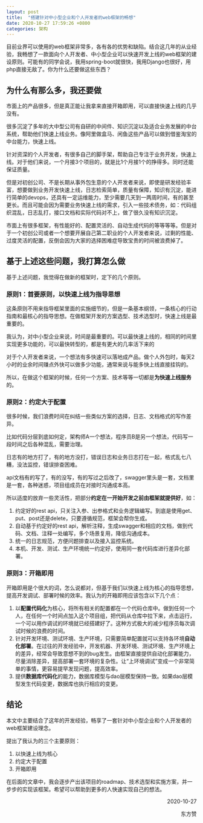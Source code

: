 ```yaml
---
layout: post
title:  "搭建针对中小型企业和个人开发者的web框架的畅想"
date: 2020-10-27 17:59:26 +0800
categories: 架构
---
```

目前业界可以使用的web框架非常多，各有各的优势和缺陷。结合这几年的从业经验，我畅想了一款面向个人开发者、中小型企业可以快速开发上线的web框架的建设原则。可能有的同学会说，我用spring-boot就很快，我用Django也很好，用php直接无敌了。你为什么还要做这些东西？

## 为什么有那么多，我还要做
市面上的产品很多，但是真正能让我拿来直接开箱即用，可以直接快速上线的几乎没有。

很多沉淀了多年的大中型公司有自研的中间件、知识沉淀以及适合业务发展的中台系统，帮助他们快速上线业务。像阿里做盒马、闲鱼这些产品可以做到借鉴淘宝的中台能力，快速上线。

针对资深的个人开发者，有很多自己的脚手架，帮助自己专注于业务开发，快速上线。对于他们来说，一个月接3个项目的，就是比1个月接1个的挣得多。同时还能保证质量。

但是对初创公司、不是长期从事外包生意的个人开发者来说，即使是研发经验丰富，想要做到业务开发快速上线，日志检索简单，质量有保障，知识有沉淀，能进行简单的devops，还具有一定运维能力，至少需要几天到一两周时间，有的甚至更长。而且可能会因为需要业务快速上线的需求，引入一些技术债务，如：代码组织混乱，日志乱打，接口文档和实际代码对不上，做了很久没有知识沉淀。

市面上有很多框架，有性能好的、配置灵活的、自动生成代码的等等等等。但是对于一个初创公司或者一个想要开展自己第二职业的个人开发者来说，过剩的性能、过度灵活的配置，反倒会因为大家的选择困难症导致宝贵的时间被浪费掉了。
## 基于上述这些问题，我打算怎么做
基于上述问题，我觉得在做新的框架时，定下的几个原则。
### 原则1：首要原则，以快速上线为指导思想
这条原则不用来指导框架里面的实施细节的，但是一条基本纲领，一条核心的行动指南和最核心的指导思想。在做框架开发的方案选型、技术选型时，快速上线是最重要的。

我认为，对中小型企业来说，时间是最重要的。可以最快速上线的，相同的时间里实现更多功能的，可以最快转型的，都是有更大的几率活下来的

对于个人开发者来说，一个想法有多快速可以落地成产品。做个人外包时，每天2小时的业余时间赚点外快可以做多少功能，通常来说与能多快上线直接挂钩的。

所以，在做这个框架的时候，任何一个方案、技术等等一切都是**为快速上线服务**的。

### 原则2：约定大于配置
很多时候，我们浪费时间在纠结一些类似方案的选择，日志、文档格式的写作差异。

比如代码分层到底如何定，架构师A一个想法，程序员B是另一个想法，代码写一段时间之后各种混乱，需要治理。

日志有的地方打了，有的地方没打，错误日志和业务日志打在一起，格式乱七八糟，没法监控，错误排查困难。

api文档有的写了，有的没写，有的写过之后改了，swagger里头是一套，文档里是一套，各种迷惑，项目组成员在对接时沟通成本高。

所以适度的放弃一些灵活性，把部分**约定在一开始开发之前由框架就提供好**，如：
1. 约定好的rest api，只关注入参、出参格式和业务逻辑编写。到底是使用get、put、post还是delete，只要遵循规范，框架会帮你生成。
2. 自动基于约定好的rest api，解析注释，生成swagger和相应的文档，做到代码、文档、注释一处编写，多个场景复用，降低沟通成本。
3. 统一的日志规范，方便问题排查以及接入监控系统。
4. 本机、开发、测试、生产环境统一约定好，使用同一套代码库进行差异化部署。

### 原则3：开箱即用
开箱即用是个很大的词，怎么说都对，但基于我们以快速上线为核心的指导思想，提高开发调试、部署时候的效率。我认为的开箱即用应该包含以下几个点：

1. 以**配置代码化**为核心，将所有相关的配置都在一个代码仓库中。做到任何一个人，在任何一个时间点加入这个项目组，把代码从仓库中拉下来，点击运行，一个可以用作调试的环境就已经搭建好了。这种方式极大的减少程序员每次调试时候的浪费的时间。
2. 针对开发环境、测试环境、生产环境，只需要简单配置就可以支持各环境**自动化部署**。在过往的开发经验中，开发机器、开发环境、测试环境、生产环境上的差异，经常会导致意想不到的bug发生。由框架直接提供自动化部署能力，尽量消除差异，提高部署一套环境的复杂性。让“上环境调试”变成一个非常简单的事情，更容易提早发现问题，提高效率。
3. 提供**数据库代码化**的能力，数据库模型与dao层模型保持一致。如果dao层模型发生代码变更，数据库也执行相应的变更。

## 结论
本文中主要结合了这年的开发经验，畅享了一套针对中小型企业和个人开发者的web框架建设理念。

提出了我认为的三个主要原则：
1. 以快速上线为核心
2. 约定大于配置
3. 开箱即用

在后面的文章中，我会逐步产出该项目的roadmap、技术选型和实施方案，并一步步的实现该框架。希望可以帮助到更多的人快速实现自己的想法。

<p align="right">2020-10-27</p>
<p align="right">东方赞</p>